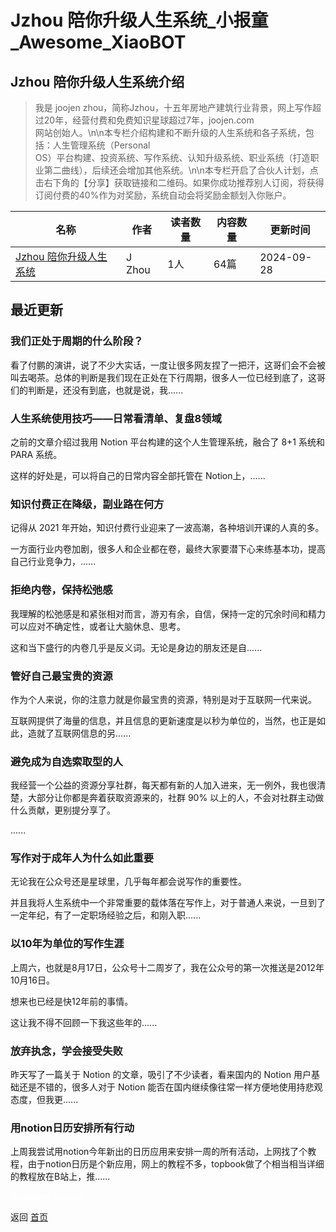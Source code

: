 # Jzhou 陪你升级人生系统_小报童_Awesome_XiaoBOT

## Jzhou 陪你升级人生系统介绍
> 我是 joojen zhou，简称Jzhou，十五年房地产建筑行业背景，网上写作超过20年，经营付费和免费知识星球超过7年，joojen.com  
网站创始人。\n\n本专栏介绍构建和不断升级的人生系统和各子系统，包括：人生管理系统（Personal  
OS）平台构建、投资系统、写作系统、认知升级系统、职业系统（打造职业第二曲线），后续还会增加其他系统。\n\n本专栏开启了合伙人计划，点击右下角的【分享】获取链接和二维码。如果你成功推荐别人订阅，将获得订阅付费的40%作为对奖励，系统自动会将奖励金额划入你账户。  
  


|名称|作者|读者数量|内容数量|更新时间|
|---|---|---|---|---|
|[Jzhou 陪你升级人生系统](https://xiaobot.net/p/JZhou?refer=0b133df9-27dc-423b-8101-639049001c13)|J Zhou|1人|64篇|2024-09-28|

## 最近更新
### 我们正处于周期的什么阶段？

看了付鹏的演讲，说了不少大实话，一度让很多网友捏了一把汗，这哥们会不会被叫去喝茶。总体的判断是我们现在正处在下行周期，很多人一位已经到底了，这哥们的判断是，还没有到底，也就是说，我......

### 人生系统使用技巧——日常看清单、复盘8领域

之前的文章介绍过我用 Notion 平台构建的这个人生管理系统，融合了 8+1 系统和 PARA 系统。

这样的好处是，可以将自己的日常内容全部托管在 Notion上，......

### 知识付费正在降级，副业路在何方

记得从 2021 年开始，知识付费行业迎来了一波高潮，各种培训开课的人真的多。

一方面行业内卷加剧，很多人和企业都在卷，最终大家要潜下心来练基本功，提高自己行业竞争力，......

### 拒绝内卷，保持松弛感

我理解的松弛感是和紧张相对而言，游刃有余，自信，保持一定的冗余时间和精力可以应对不确定性，或者让大脑休息、思考。

这和当下盛行的内卷几乎是反义词。无论是身边的朋友还是自......

### 管好自己最宝贵的资源

作为个人来说，你的注意力就是你最宝贵的资源，特别是对于互联网一代来说。

互联网提供了海量的信息，并且信息的更新速度是以秒为单位的，当然，也正是如此，造就了互联网信息的另......

### 避免成为自选索取型的人

我经营一个公益的资源分享社群，每天都有新的人加入进来，无一例外，我也很清楚，大部分让你都是奔着获取资源来的，社群 90%
以上的人，不会对社群主动做什么贡献，更别提分享了。

......

### ​写作对于成年人为什么如此重要

无论我在公众号还是星球里，几乎每年都会说写作的重要性。

并且我将人生系统中一个非常重要的载体落在写作上，对于普通人来说，一旦到了一定年纪，有了一定职场经验之后，和刚入职......

### 以10年为单位的写作生涯

上周六，也就是8月17日，公众号十二周岁了，我在公众号的第一次推送是2012年10月16日。

想来也已经是快12年前的事情。

这让我不得不回顾一下我这些年的......

### 放弃执念，学会接受失败

昨天写了一篇关于 Notion 的文章，吸引了不少读者，看来国内的 Notion 用户基础还是不错的，很多人对于 Notion
能否在国内继续像往常一样方便地使用持悲观态度，但我更......

### 用notion日历安排所有行动

上周我尝试用notion今年新出的日历应用来安排一周的所有活动，上网找了个教程，由于notion日历是个新应用，网上的教程不多，topbook做了个相当相当详细的教程放在B站上，推......


<a href="https://github.com/Reno9527/awesome-xiaobot" style="color: white; text-decoration: none;">awesome-xiaobot</a>

返回 [首页](../README.md)
